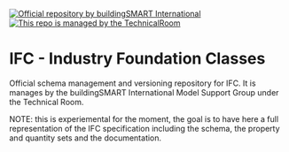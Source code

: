 [![Official repository by buildingSMART International](https://img.shields.io/badge/buildingSMART-Official%20Repository-orange.svg)](https://www.buildingsmart.org/)
[![This repo is managed by the TechnicalRoom](https://img.shields.io/badge/%20-TechnicalRoom-blue.svg)](https://www.buildingsmart.org/standards/rooms-and-groups/technical-room/)

# IFC - Industry Foundation Classes

Official schema management and versioning repository for IFC. It is manages by the buildingSMART International Model Support Group under the Technical Room.


NOTE: this is experiemental for the moment, the goal is to have here a full representation of the IFC specification including the schema, the property and quantity sets and the documentation.
